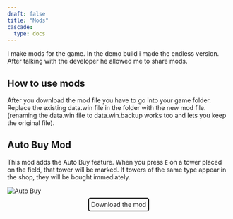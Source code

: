 ```yaml
---
draft: false
title: "Mods"
cascade:
  type: docs
---
```


I make mods for the game. In the demo build i made the endless version. After talking with the developer he allowed me to share mods.

## How to use mods

After you download the mod file you have to go into your game folder. Replace the existing data.win file in the folder with the new mod file. (renaming the data.win file to data.win.backup works too and lets you keep the original file). 

## Auto Buy Mod

This mod adds the Auto Buy feature. When you press `E` on a tower placed on the field, that tower will be marked.
If towers of the same type appear in the shop, they will be bought immediately. 

![Auto Buy](https://data.epic-auto-towers.com/auto_buy.gif)

<div style="text-align:center;">
  <a href="https://data.epic-auto-towers.com/data.win" download style="text-decoration:none; color: inherit; padding: 5px; border: 2px solid; border-radius: 5px;">Download the mod</a>
</div>